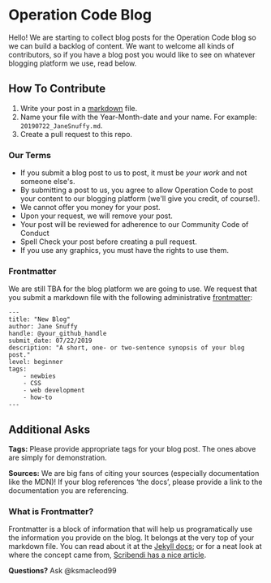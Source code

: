 # Operation Code Blog
Hello! We are starting to collect blog posts for the Operation Code blog so we can build a backlog of content. We want to welcome all kinds of contributors, so if you have a blog post you would like to see on whatever blogging platform we use, read below. 

## How To Contribute
1. Write your post in a [markdown](https://guides.github.com/features/mastering-markdown/) file.
2. Name your file with the Year-Month-date and your name. For example: `20190722_JaneSnuffy.md`.
3. Create a pull request to this repo.

### Our Terms
- If you submit a blog post to us to post, it must be *your work* and not someone else's. 
- By submitting a post to us, you agree to allow Operation Code to post your content to our blogging platform (we'll give you credit, of course!). 
- We cannot offer you money for your post. 
- Upon your request, we will remove your post.
- Your post will be reviewed for adherence to our Community Code of Conduct
- Spell Check your post before creating a pull request. 
- If you use any graphics, you must have the rights to use them.

### Frontmatter
We are still TBA for the blog platform we are going to use. We request that you submit a markdown file with the following administrative [frontmatter](###what-is-frontmatter): 


```
---
title: "New Blog"
author: Jane Snuffy
handle: @your_github_handle
submit_date: 07/22/2019
description: "A short, one- or two-sentence synopsis of your blog post."
level: beginner
tags:
    - newbies
    - CSS
    - web development
    - how-to
--- 
```

## Additional Asks

**Tags:**
Please provide appropriate tags for your blog post. The ones above are simply for demonstration. 

**Sources:** We are big fans of citing your sources (especially documentation like the MDN)! If your blog references ‘the docs’, please provide a link to the documentation you are referencing. 


### What is Frontmatter? 
Frontmatter is a block of information that will help us programatically use the information you provide on the blog. It belongs at the very top of your markdown file. 
You can read about it at the [Jekyll docs](https://jekyllrb.com/docs/front-matter/); or for a neat look at where the concept came from, [Scribendi has a nice article](https://www.scribendi.com/advice/front_matter.en.html).

**Questions?** Ask @ksmacleod99